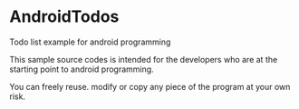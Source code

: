 AndroidTodos
============

Todo list example for android programming

This sample source codes is intended for the developers who are at the starting point to android programming.

You can freely reuse. modify or copy any piece of the program at your own risk.
